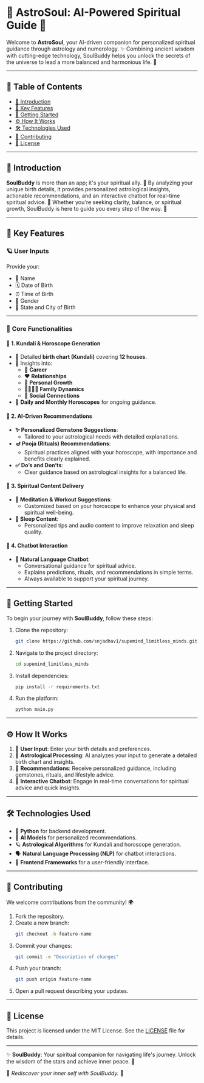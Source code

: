 # 🌌 AstroSoul: AI-Powered Spiritual Guide 🌟

Welcome to **AstroSoul**, your AI-driven companion for personalized spiritual guidance through astrology and numerology. ✨ Combining ancient wisdom with cutting-edge technology, SoulBuddy helps you unlock the secrets of the universe to lead a more balanced and harmonious life. 🌈

---

## 📜 Table of Contents

- [🌟 Introduction](#-introduction)  
- [🌟 Key Features](#-key-features)  
- [🚀 Getting Started](#-getting-started)  
- [⚙️ How It Works](#%EF%B8%8F-how-it-works)  
- [🛠️ Technologies Used](#%EF%B8%8F-technologies-used)  
- [🤝 Contributing](#-contributing)  
- [📄 License](#-license)  

---

## 🌟 Introduction  

**SoulBuddy** is more than an app; it's your spiritual ally. 🌿 By analyzing your unique birth details, it provides personalized astrological insights, actionable recommendations, and an interactive chatbot for real-time spiritual advice. 💬 Whether you're seeking clarity, balance, or spiritual growth, SoulBuddy is here to guide you every step of the way. 🌺

---

## 🌟 Key Features  

### 🪐 **User Inputs**
Provide your:  
- 🌟 Name  
- 🗓️ Date of Birth  
- ⏰ Time of Birth  
- 👫 Gender  
- 📍 State and City of Birth  

---

### 💫 **Core Functionalities**

#### 🔮 **1. Kundali & Horoscope Generation**
- 📜 Detailed **birth chart (Kundali)** covering **12 houses**.  
- 🌟 Insights into:
  - 💼 **Career**  
  - ❤️ **Relationships**  
  - 🌱 **Personal Growth**  
  - 👨‍👩‍👧‍👦 **Family Dynamics**  
  - 🤝 **Social Connections**  
- 📅 **Daily and Monthly Horoscopes** for ongoing guidance.  

#### 💎 **2. AI-Driven Recommendations**
- **✨ Personalized Gemstone Suggestions**:  
  - Tailored to your astrological needs with detailed explanations.  
- **🪔 Pooja (Rituals) Recommendations**:  
  - Spiritual practices aligned with your horoscope, with importance and benefits clearly explained.  
- **✅ Do’s and Don’ts**:  
  - Clear guidance based on astrological insights for a balanced life.  

#### 🧘 **3. Spiritual Content Delivery**
- **🌿 Meditation & Workout Suggestions**:  
  - Customized based on your horoscope to enhance your physical and spiritual well-being.  
- **🌙 Sleep Content**:  
  - Personalized tips and audio content to improve relaxation and sleep quality.  

#### 🤖 **4. Chatbot Interaction**
- **💬 Natural Language Chatbot**:  
  - Conversational guidance for spiritual advice.  
  - Explains predictions, rituals, and recommendations in simple terms.  
  - Always available to support your spiritual journey.  

---

## 🚀 Getting Started  

To begin your journey with **SoulBuddy**, follow these steps:  

1. Clone the repository:  
   ```bash
   git clone https://github.com/snjadhav1/supemind_limitless_minds.git
   ```  

2. Navigate to the project directory:  
   ```bash
   cd supemind_limitless_minds
   ```  

3. Install dependencies:  
   ```bash
   pip install -r requirements.txt
   ```  

4. Run the platform:  
   ```bash
   python main.py
   ```  

---

## ⚙️ How It Works  

1. 📝 **User Input**: Enter your birth details and preferences.  
2. 🔮 **Astrological Processing**: AI analyzes your input to generate a detailed birth chart and insights.  
3. 💎 **Recommendations**: Receive personalized guidance, including gemstones, rituals, and lifestyle advice.  
4. 🤖 **Interactive Chatbot**: Engage in real-time conversations for spiritual advice and quick insights.  

---

## 🛠️ Technologies Used  

- 🐍 **Python** for backend development.  
- 🤖 **AI Models** for personalized recommendations.  
- 🪐 **Astrological Algorithms** for Kundali and horoscope generation.  
- 🗣️ **Natural Language Processing (NLP)** for chatbot interactions.  
- 🎨 **Frontend Frameworks** for a user-friendly interface.  

---

## 🤝 Contributing  

We welcome contributions from the community! 🌍  

1. Fork the repository.  
2. Create a new branch:  
   ```bash
   git checkout -b feature-name
   ```  
3. Commit your changes:  
   ```bash
   git commit -m "Description of changes"
   ```  
4. Push your branch:  
   ```bash
   git push origin feature-name
   ```  
5. Open a pull request describing your updates.  

---

## 📄 License  

This project is licensed under the MIT License. See the [LICENSE](LICENSE) file for details.  

---

✨ **SoulBuddy**: Your spiritual companion for navigating life's journey. Unlock the wisdom of the stars and achieve inner peace. 🌟  

💖 *Rediscover your inner self with SoulBuddy.* 🧘
